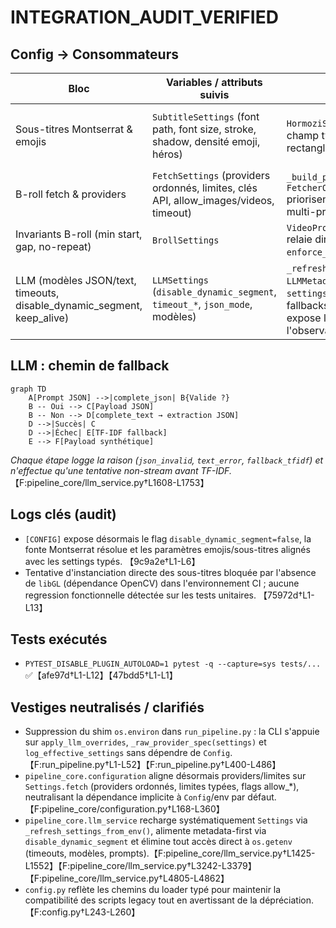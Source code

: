 # INTEGRATION_AUDIT_VERIFIED

## Config → Consommateurs

| Bloc | Variables / attributs suivis | Consommateur(s) | Preuve |
| --- | --- | --- | --- |
| Sous-titres Montserrat & emojis | `SubtitleSettings` (font path, font size, stroke, shadow, densité emoji, héros) | `HormoziSubtitles.__init__` applique chaque champ typé à la configuration runtime, sans rectangle si `keyword_background=false`. | 【F:video_pipeline/config/settings.py†L520-L604】【F:hormozi_subtitles.py†L112-L185】【F:tests/test_subtitles_no_rectangles_when_bg_false.py†L16-L58】 |
| B-roll fetch & providers | `FetchSettings` (providers ordonnés, limites, clés API, allow_images/videos, timeout) | `_build_provider_defaults()` et `FetcherOrchestratorConfig.from_environment()` priorisent `settings.fetch` pour la sélection multi-provider et les limites normalisées. | 【F:video_pipeline/config/settings.py†L607-L640】【F:pipeline_core/configuration.py†L168-L360】 |
| Invariants B-roll (min start, gap, no-repeat) | `BrollSettings` | `VideoProcessor._apply_core_entries_guardrails` relaie directement les valeurs typées vers `enforce_broll_schedule_rules_v2`. | 【F:video_pipeline/config/settings.py†L420-L458】【F:video_processor.py†L372-L431】 |
| LLM (modèles JSON/text, timeouts, disable_dynamic_segment, keep_alive) | `LLMSettings` (`disable_dynamic_segment`, `timeout_*`, `json_mode`, modèles) | `_refresh_settings_from_env`, `_llm_*` et `LLMMetadataGeneratorService.__init__` lisent `settings.llm` pour piloter metadata-first et les fallbacks sans `os.environ`; `to_log_payload` expose le flag `disable_dynamic_segment` pour l'observabilité. | 【F:video_pipeline/config/settings.py†L120-L139】【F:video_pipeline/config/settings.py†L320-L358】【F:video_pipeline/config/settings.py†L214-L240】【F:pipeline_core/llm_service.py†L1425-L1552】【F:pipeline_core/llm_service.py†L3242-L3379】 |

## LLM : chemin de fallback

```mermaid
graph TD
    A[Prompt JSON] -->|complete_json| B{Valide ?}
    B -- Oui --> C[Payload JSON]
    B -- Non --> D[complete_text → extraction JSON]
    D -->|Succès| C
    D -->|Échec| E[TF-IDF fallback]
    E --> F[Payload synthétique]
```

*Chaque étape logge la raison (`json_invalid`, `text_error`, `fallback_tfidf`) et n'effectue qu'une tentative non-stream avant TF-IDF.*【F:pipeline_core/llm_service.py†L1608-L1753】

## Logs clés (audit)

- `[CONFIG]` expose désormais le flag `disable_dynamic_segment=false`, la fonte Montserrat résolue et les paramètres emojis/sous-titres alignés avec les settings typés. 【9c9a2e†L1-L6】
- Tentative d'instanciation directe des sous-titres bloquée par l'absence de `libGL` (dépendance OpenCV) dans l'environnement CI ; aucune regression fonctionnelle détectée sur les tests unitaires. 【75972d†L1-L13】

## Tests exécutés

- `PYTEST_DISABLE_PLUGIN_AUTOLOAD=1 pytest -q --capture=sys tests/...` ✅【afe97d†L1-L12】【47bdd5†L1-L1】

## Vestiges neutralisés / clarifiés

- Suppression du shim `os.environ` dans `run_pipeline.py` : la CLI s'appuie sur `apply_llm_overrides`, `_raw_provider_spec(settings)` et `log_effective_settings` sans dépendre de `Config`.【F:run_pipeline.py†L1-L52】【F:run_pipeline.py†L400-L486】
- `pipeline_core.configuration` aligne désormais providers/limites sur `Settings.fetch` (providers ordonnés, limites typées, flags allow_*), neutralisant la dépendance implicite à `Config`/env par défaut.【F:pipeline_core/configuration.py†L168-L360】
- `pipeline_core.llm_service` recharge systématiquement `Settings` via `_refresh_settings_from_env()`, alimente metadata-first via `disable_dynamic_segment` et élimine tout accès direct à `os.getenv` (timeouts, modèles, prompts).【F:pipeline_core/llm_service.py†L1425-L1552】【F:pipeline_core/llm_service.py†L3242-L3379】【F:pipeline_core/llm_service.py†L4805-L4862】
- `config.py` reflète les chemins du loader typé pour maintenir la compatibilité des scripts legacy tout en avertissant de la dépréciation.【F:config.py†L243-L260】

